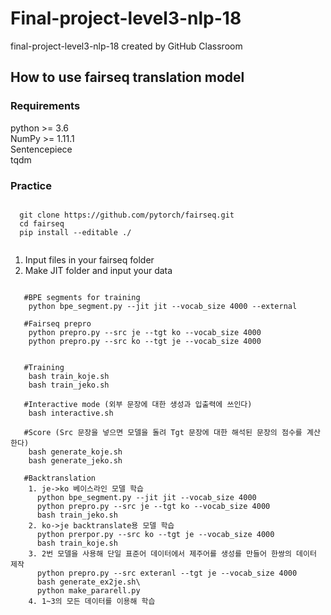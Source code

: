 # Final-project-level3-nlp-18
  final-project-level3-nlp-18 created by GitHub Classroom


## How to use fairseq translation model

### Requirements 
  python >= 3.6  
  NumPy >= 1.11.1    
  Sentencepiece   
  tqdm   
### Practice
  <pre><code>
  git clone https://github.com/pytorch/fairseq.git
  cd fairseq
  pip install --editable ./ 
 </pre></code>
  1. Input files in your fairseq folder
  2. Make JIT folder and input your data 

   <pre><code>
   #BPE segments for training
    python bpe_segment.py --jit jit --vocab_size 4000 --external 
    
   #Fairseq prepro
    python prepro.py --src je --tgt ko --vocab_size 4000
    python prepro.py --src ko --tgt je --vocab_size 4000
    
    
   #Training
    bash train_koje.sh
    bash train_jeko.sh
    
   #Interactive mode (외부 문장에 대한 생성과 입출력에 쓰인다)
    bash interactive.sh
    
   #Score (Src 문장을 넣으면 모델을 돌려 Tgt 문장에 대한 해석된 문장의 점수를 계산한다)
    bash generate_koje.sh
    bash generate_jeko.sh
   
   #Backtranslation
    1. je->ko 베이스라인 모델 학습
      python bpe_segment.py --jit jit --vocab_size 4000
      python prepro.py --src je --tgt ko --vocab_size 4000
      bash train_jeko.sh
    2. ko->je backtranslate용 모델 학습
      python prerpor.py --src ko --tgt je --vocab_size 4000
      bash train_koje.sh
    3. 2번 모델을 사용해 단일 표준어 데이터에서 제주어를 생성를 만들어 한쌍의 데이터 제작
      python prepro.py --src exteranl --tgt je --vocab_size 4000
      bash generate_ex2je.sh\
      python make_pararell.py
    4. 1~3의 모든 데이터를 이용해 학습
      
    
  
  </pre></code>
